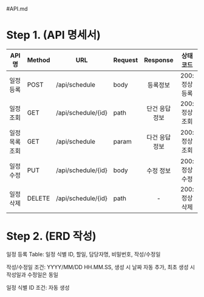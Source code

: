 #API.md

# Step 1. (API 명세서)

| API 명    | Method | URL                | Request | Response |    상태코드    | 
|----------|--------|--------------------|---------|:--------:|:----------:|
| 일정 등록    | POST   | /api/schedule      | body    |   등록정보   | 200: 정상 등록 |
| 일정 조회    | GET    | /api/schedule/{id} | path    | 단건 응답 정보 | 200: 정상 조회 |
| 일정 목록 조회 | GET    | /api/schedule      | param   | 다건 응답 정보 | 200: 정상 조회 |
| 일정 수정    | PUT    | /api/schedule/{id} | body    |  수정 정보   | 200: 정상 수정 |
| 일정 삭제    | DELETE | /api/schedule/{id} | path    |    -     | 200: 정상 삭제 |


# Step 2. (ERD 작성)
일정 등록 Table: 일정 식별 ID, 할일, 담당자명, 비밀번호, 작성/수정일

작성/수정일 조건: YYYY/MM/DD HH.MM.SS, 생성 시 날짜 자동 추가, 최초 생성 시 작성일과 수정일은 동일 

일정 식별 ID 조건: 자동 생성

